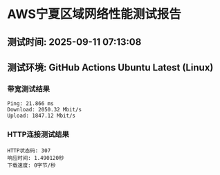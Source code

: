 # AWS宁夏区域网络性能测试报告
## 测试时间: 2025-09-11 07:13:08
## 测试环境: GitHub Actions Ubuntu Latest (Linux)

### 带宽测试结果
```
Ping: 21.866 ms
Download: 2050.32 Mbit/s
Upload: 1847.12 Mbit/s
```

### HTTP连接测试结果
```
HTTP状态码: 307
响应时间: 1.490120秒
下载速度: 0字节/秒
```

